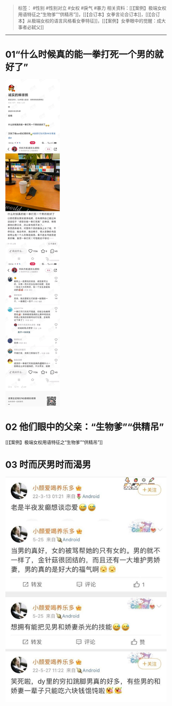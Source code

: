 > 标签： #性别 #性别对立 #女权 #戾气 #暴力
> 相关资料：[[【案例】极端女权用语特征之“生物爹”“供精吊”]]，[[【合订本】女拳言论合订本]]，[[【合订本】从极端女权的语言风格看女拳特征]]，[[【案例】女拳眼中的觉醒：成大事者必弑父]]
***
# 01“什么时候真的能一拳打死一个男的就好了”
![](https://raw.githubusercontent.com/bluntvoice/mypic/main/img-16731519276714855574237283379.jpg)
# 02 他们眼中的父亲：“生物爹”“供精吊”
[[【案例】极端女权用语特征之“生物爹”“供精吊”]]
# 03 时而厌男时而渴男
[![img-16742101601196b8c9ad7d68925a5734a4fd1665691e6139a3b9ea036758f579b5404c382fb0e.jpg](https://raw.githubusercontent.com/bluntvoice/mypic/main/img-16742101601196b8c9ad7d68925a5734a4fd1665691e6139a3b9ea036758f579b5404c382fb0e.jpg)](https://raw.githubusercontent.com/bluntvoice/mypic/main/img-16742101601196b8c9ad7d68925a5734a4fd1665691e6139a3b9ea036758f579b5404c382fb0e.jpg)